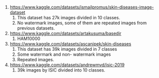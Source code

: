 1. https://www.kaggle.com/datasets/ismailpromus/skin-diseases-image-dataset
     1. This dataset has 27k images divided in 10 classes.
     2. No watermark images, some of them are repeated images from previous datasets.
2. https://www.kaggle.com/datasets/artakusuma/basedir
     1. HAM10000
3. https://www.kaggle.com/datasets/ascanipek/skin-diseases
     1. This dataset has 39k images divided in 7 classes
     2. Some watermark and non- watermark images
     3. Repeated images.
4. https://www.kaggle.com/datasets/andrewmvd/isic-2019
     1. 39k images by ISIC divided into 10 classes.
